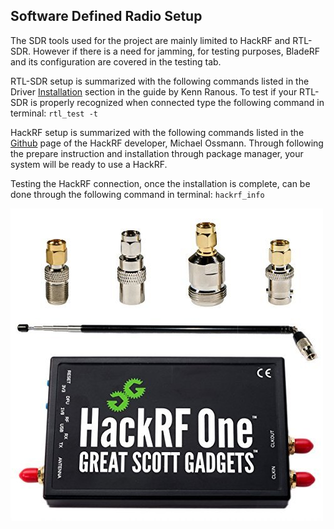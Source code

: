 ## Software Defined Radio Setup
The SDR tools used for the project are mainly limited to HackRF and RTL-SDR. However if there is a need for jamming, for testing purposes, BladeRF and its configuration are covered in the testing tab.

RTL-SDR setup is summarized with the following commands listed in the Driver [Installation](https://ranous.files.wordpress.com/2018/02/rtl-sdr4linux_quickstartv2-18.pdf) section in the guide by Kenn Ranous. To test if your RTL-SDR is properly recognized when connected type the following command in terminal: `rtl_test -t`

HackRF setup is summarized with the following commands listed in the [Github](https://github.com/mossmann/hackrf/wiki/Operating-System-Tips) page of the HackRF developer, Michael Ossmann. Through following the prepare instruction and installation through package manager, your system will be ready to use a HackRF.

Testing the HackRF connection, once the installation is complete, can be done through the following command in terminal: `hackrf_info`

![](https://github.com/peteIS/mad-jack/blob/master/HackRF.jpg?raw=true)